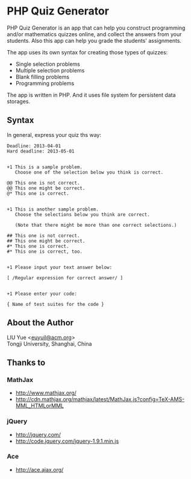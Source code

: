 PHP Quiz Generator
==================

PHP Quiz Generator is an app that can help you construct programming and/or mathematics quizzes online, and collect the answers from your students. Also this app can help you grade the students' assignments.

The app uses its own syntax for creating those types of quizzes:

* Single selection problems
* Multiple selection problems
* Blank filling problems
* Programming problems

The app is written in PHP. And it uses file system for persistent data storages.


Syntax
------

In general, express your quiz ths way:

```
Deadline: 2013-04-01
Hard deadline: 2013-05-01


+1 This is a sample problem.
   Choose one of the selection below you think is correct.

@@ This one is not correct.
@@ This one might be correct.
@* This one is correct.


+1 This is another sample problem.
   Choose the selections below you think are correct.

   (Note that there might be more than one correct selections.)

## This one is not correct.
## This one might be correct.
#* This one is correct.
#* This one is correct, too.


+1 Please input your text answer below:

[ /Regular expression for correct answer/ ]


+1 Please enter your code:

{ Name of test suites for the code }
```


About the Author
----------------

LIU Yue &lt;euyuil@acm.org&gt;<br />
Tongji University, Shanghai, China


Thanks to
---------

### MathJax

* http://www.mathjax.org/
* http://cdn.mathjax.org/mathjax/latest/MathJax.js?config=TeX-AMS-MML_HTMLorMML

### jQuery

* http://jquery.com/
* http://code.jquery.com/jquery-1.9.1.min.js

### Ace

* http://ace.ajax.org/

